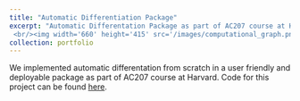 ```yaml
---
title: "Automatic Differentiation Package"
excerpt: "Automatic Differentation Package as part of AC207 course at Harvard.
 <br/><img width='660' height='415' src='/images/computational_graph.png'>"
collection: portfolio
---
```


We implemented automatic differentation from scratch in a user friendly and deployable package as part of AC207 course at Harvard. Code for this project can be found [here](https://github.com/Harvard-CSE/Automatic_Differentiation).
